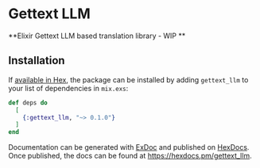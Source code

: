 # Gettext LLM

**Elixir Gettext LLM based translation library - WIP **

## Installation

If [available in Hex](https://hex.pm/docs/publish), the package can be installed
by adding `gettext_llm` to your list of dependencies in `mix.exs`:

```elixir
def deps do
  [
    {:gettext_llm, "~> 0.1.0"}
  ]
end
```

Documentation can be generated with [ExDoc](https://github.com/elixir-lang/ex_doc)
and published on [HexDocs](https://hexdocs.pm). Once published, the docs can
be found at <https://hexdocs.pm/gettext_llm>.

